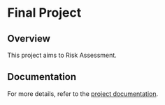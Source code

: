 # Final Project

## Overview

This project aims to Risk Assessment.

## Documentation

For more details, refer to the [project documentation](youtube.com).
